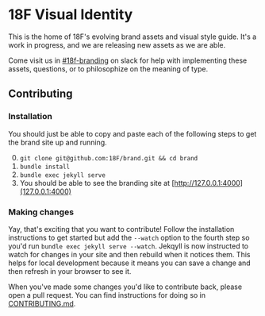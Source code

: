 # 18F Visual Identity
This is the home of 18F's evolving brand assets and visual style guide. It's a work in progress, and we are releasing new assets as we are able.

Come visit us in [#18f-branding](https://18f.slack.com/archives/18f-branding) on slack for help with implementing these assets, questions, or to philosophize on the meaning of type.

## Contributing

### Installation
You should just be able to copy and paste each of the following steps to get the brand site up and running.

0. `git clone git@github.com:18F/brand.git && cd brand`
0. `bundle install`
0. `bundle exec jekyll serve`
0. You should be able to see the branding site at [http://127.0.0.1:4000](127.0.0.1:4000)

### Making changes
Yay, that's exciting that you want to contribute! Follow the installation instructions to get started but add the `--watch` option to the fourth step so you'd run `bundle exec jekyll serve --watch`. Jekqyll is now instructed to watch for changes in your site and then rebuild when it notices them. This helps for local development because it means you can save a change and then refresh in your browser to see it.

When you've made some changes you'd like to contribute back, please open a pull request. You can find instructions for doing so in [CONTRIBUTING.md](CONTRIBUTING.md).
